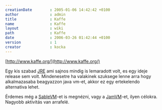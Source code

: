 ```yaml
---
creationDate        : 2005-01-06 14:42:42 +0100 
author              : admin 
title               : Kaffe 
name                : Kaffe 
layout              : wiki 
path                : Kaffe 
date                : 2006-03-26 01:42:44 +0100 
version             : 1 
creator             : kocka 
---
```

[http://www.kaffe.org/](http://www.kaffe.org/)

Egy kis szabad [JRE](JRE.html) ami sajnos mindig is lemaradott volt, es egy ideje release sem volt. Mindenesetre ha valakinek szuksege lenne arra hogy alkalmazasaba beagyazzon java vm-et, akkor ez egy ertekelendo alternativa lehet.

Érdemes még a [SableVM](SableVM.html)-et is megnézni, vagy a [JamVM](Missing.html)-et, ilyen célokra. Nagyobb aktivitás van arrafelé.
